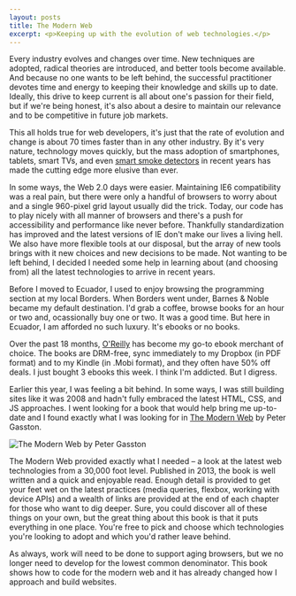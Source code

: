 ```yaml
---
layout: posts
title: The Modern Web
excerpt: <p>Keeping up with the evolution of web technologies.</p>
---
```


Every industry evolves and changes over time. New techniques are adopted,
radical theories are introduced, and better tools become available. And
because no one wants to be left behind, the successful practitioner devotes
time and energy to keeping their knowledge and skills up to date. Ideally, this
drive to keep current is all about one's passion for their field, but if
we're being honest, it's also about a desire to maintain our relevance and
to be competitive in future job markets.

This all holds true for web developers, it's just that the rate of evolution
and change is about 70 times faster than in any other industry. By it's very
nature, technology moves quickly, but the mass adoption of smartphones,
tablets, smart TVs, and even [smart smoke
detectors](https://nest.com/smoke-co-alarm/life-with-nest-protect/ "nest's
newest product") in recent years has made the cutting edge more elusive than
ever.

In some ways, the Web 2.0 days were easier. Maintaining IE6 compatibility was a
real pain, but there were only a handful of browsers to worry about and a single
960-pixel grid layout usually did the trick. Today, our code has to play 
nicely with all manner of browsers and there's a push for accessibility and
performance like never before. Thankfully standardization has improved and the
latest versions of IE don't make our lives a living hell. We also have more
flexible tools at our disposal, but the array of new tools brings with it new
choices and new decisions to be made. Not wanting to be left behind, I decided
I needed some help in learning about (and choosing from) all the latest
technologies to arrive in recent years.

Before I moved to Ecuador, I used to enjoy browsing the programming section at
my local Borders. When Borders went under, Barnes & Noble became my default
destination. I'd grab a coffee, browse books for an hour or two and,
ocassionally buy one or two. It was a good time. But here in Ecuador, I am
afforded no such luxury. It's ebooks or no books. 

Over the past 18 months, [O'Reilly](http://www.oreilly.com/) has become my
go-to ebook merchant of choice. The books are DRM-free, sync immediately to my
Dropbox (in PDF format) and to my Kindle (in .Mobi format), and they often have
50% off deals. I just bought 3 ebooks this week. I think I'm addicted. But I
digress.

Earlier this year, I was feeling a bit behind. In some ways, I was still
building sites like it was 2008 and hadn't fully embraced the latest HTML, CSS,
and JS approaches.  I went looking for a book that would help bring me
up-to-date and I found exactly what I was looking for in [The Modern
Web](http://shop.oreilly.com/product/9781593274870.do) by
Peter Gasston.

![The Modern Web by Peter
Gasston](/images/modern-web.jpg)

The Modern Web provided exactly what I needed &ndash; a look at the
latest web technologies from a 30,000 foot level. Published in 2013, the book is well written and
a quick and enjoyable read. Enough detail is provided to get your feet wet on
the latest practices (media queries, flexbox, working with device APIs) and a wealth
of links are provided at the end of each chapter for those who want to dig
deeper. Sure, you could discover all of these things on your own, but the
great thing about this book is that it puts everything in one place. You're
free to pick and choose which technologies you're looking to adopt and which
you'd rather leave behind.

As always, work will need to be done to support aging browsers, but we
no longer need to develop for the lowest common denominator. This book shows
how to code for the modern web and it has already changed how I approach and
build websites.
